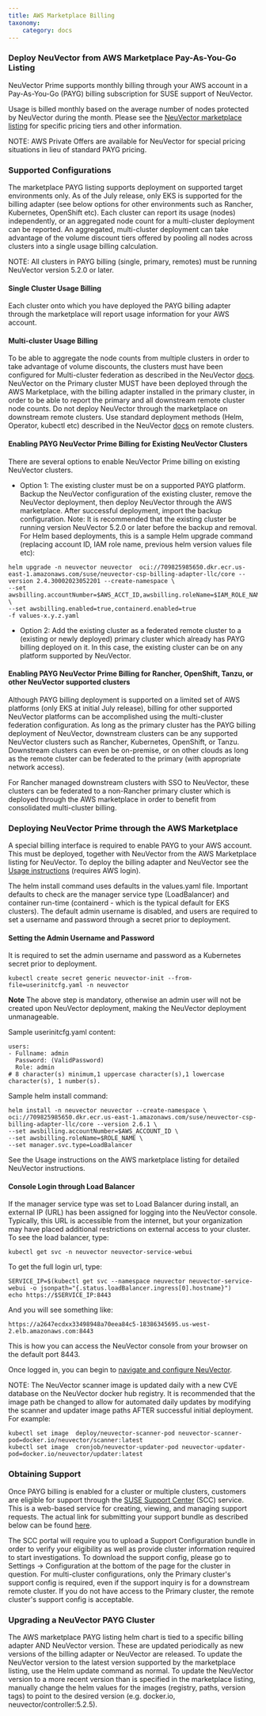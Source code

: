 ```yaml
---
title: AWS Marketplace Billing
taxonomy:
    category: docs
---
```


### Deploy NeuVector from AWS Marketplace Pay-As-You-Go Listing

NeuVector Prime supports monthly billing through your AWS account in a Pay-As-You-Go (PAYG) billing subscription for SUSE support of NeuVector.

Usage is billed monthly based on the average number of nodes protected by NeuVector during the month. Please see the [NeuVector marketplace listing](https://aws.amazon.com/marketplace/pp/prodview-u2ciiono2w3h2?sr=0-3&ref_=beagle&applicationId=AWSMPContessa) for specific pricing tiers and other information.

NOTE: AWS Private Offers are available for NeuVector for special pricing situations in lieu of standard PAYG pricing.

### Supported Configurations
The marketplace PAYG listing supports deployment on supported target environments only. As of the July release, only EKS is supported for the billing adapter (see below options for other environments such as Rancher, Kubernetes, OpenShift etc). Each cluster can report its usage (nodes) independently, or an aggregated node count for a multi-cluster deployment can be reported. An aggregated, multi-cluster deployment can take advantage of the volume discount tiers offered by pooling all nodes across clusters into a single usage billing calculation.

NOTE: All clusters in PAYG billing (single, primary, remotes) must be running NeuVector version 5.2.0 or later.

#### Single Cluster Usage Billing
Each cluster onto which you have deployed the PAYG billing adapter through the marketplace will report usage information for your AWS account.

#### Multi-cluster Usage Billing
To be able to aggregate the node counts from multiple clusters in order to take advantage of volume discounts, the clusters must have been configured for Multi-cluster federation as described in the NeuVector [docs](https://open-docs.neuvector.com/navigation/multicluster). NeuVector on the Primary cluster MUST have been deployed through the AWS Marketplace, with the billing adapter installed in the primary cluster, in order to be able to report the primary and all downstream remote cluster node counts. Do not deploy NeuVector through the marketplace on downstream remote clusters. Use standard deployment methods (Helm, Operator, kubectl etc) described in the NeuVector [docs](https://open-docs.neuvector.com/deploying) on remote clusters.

#### Enabling PAYG NeuVector Prime Billing for Existing NeuVector Clusters

There are several options to enable NeuVector Prime billing on existing NeuVector clusters. 
- Option 1: The existing cluster must be on a supported PAYG platform. Backup the NeuVector configuration of the existing cluster, remove the NeuVector deployment, then deploy NeuVector through the AWS marketplace. After successful deployment, import the backup configuration. Note: It is recommended that the existing cluster be running version NeuVector 5.2.0 or later before the backup and removal. For Helm based deployments, this is a sample Helm upgrade command (replacing account ID, IAM role name, previous helm version values file etc):
```
helm upgrade -n neuvector neuvector  oci://709825985650.dkr.ecr.us-east-1.amazonaws.com/suse/neuvector-csp-billing-adapter-llc/core --version 2.4.30002023052201 --create-namespace \
--set awsbilling.accountNumber=$AWS_ACCT_ID,awsbilling.roleName=$IAM_ROLE_NAME \
--set awsbilling.enabled=true,containerd.enabled=true 
-f values-x.y.z.yaml
```
- Option 2: Add the existing cluster as a federated remote cluster to a (existing or newly deployed) primary cluster which already has PAYG billing deployed on it. In this case, the existing cluster can be on any platform supported by NeuVector.

#### Enabling PAYG NeuVector Prime Billing for Rancher, OpenShift, Tanzu, or other NeuVector supported clusters

Although PAYG billing deployment is supported on a limited set of AWS platforms (only EKS at initial July release), billing for other supported NeuVector platforms can be accomplished using the multi-cluster federation configuration. As long as the primary cluster has the PAYG billing deployment of NeuVector, downstream clusters can be any supported NeuVector clusters such as Rancher, Kubernetes, OpenShift, or Tanzu. Downstream clusters can even be on-premise, or on other clouds as long as the remote cluster can be federated to the primary (with appropriate network access).

For Rancher managed downstream clusters with SSO to NeuVector, these clusters can be federated to a non-Rancher primary cluster which is deployed through the AWS marketplace in order to benefit from consolidated multi-cluster billing.


### Deploying NeuVector Prime through the AWS Marketplace

A special billing interface is required to enable PAYG to your AWS account. This must be deployed, together with NeuVector from the AWS Marketplace listing for NeuVector. To deploy the billing adapter and NeuVector see the [Usage instructions](https://aws.amazon.com/marketplace/pp/prodview-u2ciiono2w3h2#pdp-usage) (requires AWS login).

The helm install command uses defaults in the values.yaml file. Important defaults to check are the manager service type (LoadBalancer) and container run-time (containerd - which is the typical default for EKS clusters). The default admin username is disabled, and users are required to set a username and password through a secret prior to deployment.

#### Setting the Admin Username and Password
It is required to set the admin username and password as a Kubernetes secret prior to deployment. 

```
kubectl create secret generic neuvector-init --from-file=userinitcfg.yaml -n neuvector
```

**Note** The above step is mandatory, otherwise an admin user will not be created upon NeuVector deployment, making the NeuVector deployment unmanageable. 

Sample userinitcfg.yaml content:
```
users:
- Fullname: admin
  Password: (ValidPassword)
  Role: admin
# 8 character(s) minimum,1 uppercase character(s),1 lowercase character(s), 1 number(s).
```

Sample helm install command:
```
helm install -n neuvector neuvector --create-namespace \
oci://709825985650.dkr.ecr.us-east-1.amazonaws.com/suse/neuvector-csp-billing-adapter-llc/core --version 2.6.1 \
--set awsbilling.accountNumber=$AWS_ACCOUNT_ID \
--set awsbilling.roleName=$ROLE_NAME \
--set manager.svc.type=LoadBalancer
```

See the Usage instructions on the AWS marketplace listing for detailed NeuVector instructions.

#### Console Login through Load Balancer
If the manager service type was set to Load Balancer during install, an external IP (URL) has been assigned for logging into the NeuVector console. Typically, this URL is accessible from the internet, but your organization may have placed additional restrictions on external access to your cluster. To see the load balancer, type:
```
kubectl get svc -n neuvector neuvector-service-webui
```
To get the full login url, type:
```
SERVICE_IP=$(kubectl get svc --namespace neuvector neuvector-service-webui -o jsonpath="{.status.loadBalancer.ingress[0].hostname}")
echo https://$SERVICE_IP:8443
```
And you will see something like:
```
https://a2647ecdxx33498948a70eea84c5-18386345695.us-west-2.elb.amazonaws.com:8443
```
This is how you can access the NeuVector console from your browser on the default port 8443.

Once logged in, you can begin to [navigate and configure NeuVector](https://open-docs.neuvector.com/navigation/navigation).

NOTE: The NeuVector scanner image is updated daily with a new CVE database on the NeuVector docker hub registry. It is recommended that the image path be changed to allow for automated daily updates by modifying the scanner and updater image paths AFTER successful initial deployment. For example:
```
kubectl set image  deploy/neuvector-scanner-pod neuvector-scanner-pod=docker.io/neuvector/scanner:latest
kubectl set image  cronjob/neuvector-updater-pod neuvector-updater-pod=docker.io/neuvector/updater:latest
```

### Obtaining Support
Once PAYG billing is enabled for a cluster or multiple clusters, customers are eligible for support through the [SUSE Support Center](https://scc.suse.com/) (SCC) service. This is a web-based service for creating, viewing, and managing support requests. The actual link for submitting your support bundle as described below can be found [here](https://scc.suse.com/cloudsupport).

The SCC portal will require you to upload a Support Configuration bundle in order to verify your eligibility as well as provide cluster information required to start investigations. To download the support config, please go to Settings -> Configuration at the bottom of the page for the cluster in question. For multi-cluster configurations, only the Primary cluster's support config is required, even if the support inquiry is for a downstream remote cluster. If you do not have access to the Primary cluster, the remote cluster's support config is acceptable.

### Upgrading a NeuVector PAYG Cluster
The AWS marketplace PAYG listing helm chart is tied to a specific billing adapter AND NeuVector version. These are updated periodically as new versions of the billing adapter or NeuVector are released. To update the NeuVector version to the latest version supported by the marketplace listing, use the Helm update command as normal. To update the NeuVector version to a more recent version than is specified in the marketplace listing, manually change the helm values for the images (registry, paths, version tags) to point to the desired version (e.g. docker.io, neuvector/controller:5.2.5).
